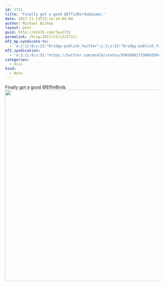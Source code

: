 ```yaml
---
id: 2731
title: 'Finally got a good @EffinBirds&diams;'
date: 2017-11-13T23:14:14-04:00
author: Michael Bishop
layout: post
guid: http://miklb.com/?p=2731
permalink: /blog/2017/11/13/2731/
mf2_mp-syndicate-to:
  - 'a:2:{i:0;s:22:"bridgy-publish_twitter";i:1;s:23:"bridgy-publish_facebook";}'
mf2_syndication:
  - 'a:2:{i:0;s:51:"https://twitter.com/miklb/status/930209617338093568";i:1;s:42:"https://www.facebook.com/10156166760689162";}'
categories:
  - misc
kind:
  - Note
---
```

Finally got a good @EffinBirds <img src="https://miklb.com/content/uploads/2017/11/effin_birds_tax_bill.png" alt="" width="535" height="626" class="u-photo alignnone size-full wp-image-2732" />